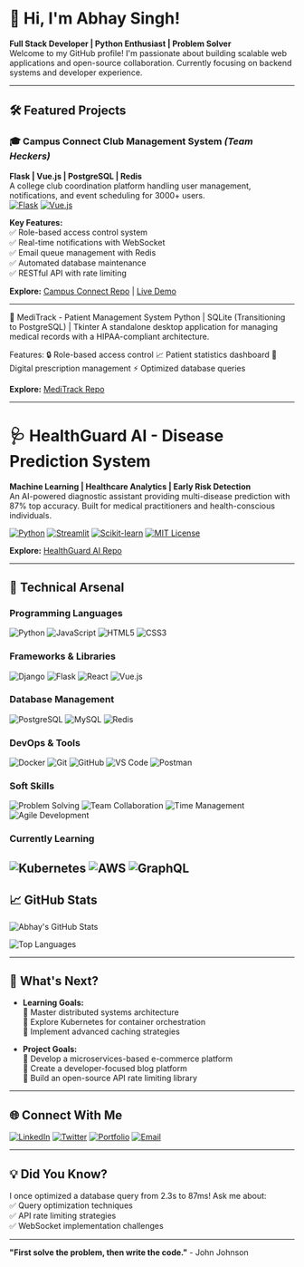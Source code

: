 # 👋 Hi, I'm Abhay Singh!

**Full Stack Developer | Python Enthusiast | Problem Solver**  
Welcome to my GitHub profile! I'm passionate about building scalable web applications and open-source collaboration. Currently focusing on backend systems and developer experience.

---

## 🛠️ Featured Projects

### 🎓 **Campus Connect Club Management System** *(Team Heckers)*  
**Flask | Vue.js | PostgreSQL | Redis**  
A college club coordination platform handling user management, notifications, and event scheduling for 3000+ users.  
[![Flask](https://img.shields.io/badge/Flask-2.3.3-%23000.svg?logo=flask)](https://flask.palletsprojects.com/)
[![Vue.js](https://img.shields.io/badge/Vue.js-3.3-%2342b883.svg?logo=vuedotjs)](https://vuejs.org/)

**Key Features:**  
✅ Role-based access control system  
✅ Real-time notifications with WebSocket  
✅ Email queue management with Redis  
✅ Automated database maintenance  
✅ RESTful API with rate limiting

**Explore:** [Campus Connect Repo](https://github.com/Asmodeus14/Club-Notification-System) | [Live Demo](#)

---

🏥 MediTrack - Patient Management System
Python | SQLite (Transitioning to PostgreSQL) | Tkinter
A standalone desktop application for managing medical records with a HIPAA-compliant architecture.

Features:
🔒 Role-based access control
📈 Patient statistics dashboard
📄 Digital prescription management
⚡ Optimized database queries

**Explore:** [MediTrack Repo](https://github.com/Asmodeus14/MediTrack)

---
# 🩺 HealthGuard AI - Disease Prediction System

**Machine Learning | Healthcare Analytics | Early Risk Detection**  
An AI-powered diagnostic assistant providing multi-disease prediction with 87% top accuracy. Built for medical practitioners and health-conscious individuals.

[![Python](https://img.shields.io/badge/Python-3.10%2B-3776AB?logo=python)](https://www.python.org/)
[![Streamlit](https://img.shields.io/badge/Streamlit-1.28-FF4B4B?logo=streamlit)](https://streamlit.io/)
[![Scikit-learn](https://img.shields.io/badge/Scikit--learn-1.3-F7931E?logo=scikit-learn)](https://scikit-learn.org/)
[![MIT License](https://img.shields.io/badge/License-MIT-yellow.svg)](https://opensource.org/licenses/MIT)

**Explore:** [HealthGuard AI Repo](https://github.com/Asmodeus14/HealthGuard-AI-Disease-Prediction-System)

---
## 🧰 Technical Arsenal

### **Programming Languages**
![Python](https://img.shields.io/badge/-Python-3776AB?logo=python&logoColor=white)
![JavaScript](https://img.shields.io/badge/-JavaScript-F7DF1E?logo=javascript&logoColor=black)
![HTML5](https://img.shields.io/badge/-HTML5-E34F26?logo=html5&logoColor=white)
![CSS3](https://img.shields.io/badge/-CSS3-1572B6?logo=css3&logoColor=white)

### **Frameworks & Libraries**
![Django](https://img.shields.io/badge/-Django-092E20?logo=django&logoColor=white)
![Flask](https://img.shields.io/badge/-Flask-000000?logo=flask&logoColor=white)
![React](https://img.shields.io/badge/-React-61DAFB?logo=react&logoColor=black)
![Vue.js](https://img.shields.io/badge/-Vue.js-4FC08D?logo=vuedotjs&logoColor=white)

### **Database Management**
![PostgreSQL](https://img.shields.io/badge/-PostgreSQL-4169E1?logo=postgresql&logoColor=white)
![MySQL](https://img.shields.io/badge/-MySQL-4479A1?logo=mysql&logoColor=white)
![Redis](https://img.shields.io/badge/-Redis-DC382D?logo=redis&logoColor=white)

### **DevOps & Tools**
![Docker](https://img.shields.io/badge/-Docker-2496ED?logo=docker&logoColor=white)
![Git](https://img.shields.io/badge/-Git-F05032?logo=git&logoColor=white)
![GitHub](https://img.shields.io/badge/-GitHub-181717?logo=github&logoColor=white)
![VS Code](https://img.shields.io/badge/-VS%20Code-007ACC?logo=visual-studio-code&logoColor=white)
![Postman](https://img.shields.io/badge/-Postman-FF6C37?logo=postman&logoColor=white)

### **Soft Skills**
![Problem Solving](https://img.shields.io/badge/-Problem%20Solving-FFD700?logo=starship&logoColor=black)
![Team Collaboration](https://img.shields.io/badge/-Teamwork-2ECC71?logo=teamwork&logoColor=white)
![Time Management](https://img.shields.io/badge/-Time%20Management-9B59B6?logo=clockify&logoColor=white)
![Agile Development](https://img.shields.io/badge/-Agile-3498DB?logo=agile&logoColor=white)

### **Currently Learning**
![Kubernetes](https://img.shields.io/badge/-Kubernetes-326CE5?logo=kubernetes&logoColor=white)
![AWS](https://img.shields.io/badge/-AWS-232F3E?logo=amazon-aws&logoColor=white)
![GraphQL](https://img.shields.io/badge/-GraphQL-E10098?logo=graphql&logoColor=white)
---

## 📈 GitHub Stats

![Abhay's GitHub Stats](https://github-readme-stats.vercel.app/api?username=Asmodeus14&show_icons=true&theme=radical&count_private=true)

![Top Languages](https://github-readme-stats.vercel.app/api/top-langs/?username=Asmodeus14&layout=compact&theme=radical)

---

## 🚀 What's Next?

- **Learning Goals:**  
  🔸 Master distributed systems architecture  
  🔸 Explore Kubernetes for container orchestration  
  🔸 Implement advanced caching strategies

- **Project Goals:**  
  🚩 Develop a microservices-based e-commerce platform  
  🚩 Create a developer-focused blog platform  
  🚩 Build an open-source API rate limiting library

---

## 🌐 Connect With Me

[![LinkedIn](https://img.shields.io/badge/LinkedIn-0A66C2?logo=linkedin&logoColor=white)](https://www.linkedin.com/in/abhay-singh-323b21279/)
[![Twitter](https://img.shields.io/badge/Twitter-1DA1F2?logo=twitter&logoColor=white)](https://twitter.com/yourhandle)
[![Portfolio](https://img.shields.io/badge/Portfolio-4285F4?logo=google-chrome&logoColor=white)](https://abhaysingh.dev)
[![Email](https://img.shields.io/badge/Email-EA4335?logo=gmail&logoColor=white)](mailto:singhabhay3145@gmail.com)

---

## 💡 Did You Know?

I once optimized a database query from 2.3s to 87ms! Ask me about:  
✅ Query optimization techniques  
✅ API rate limiting strategies  
✅ WebSocket implementation challenges

---

**"First solve the problem, then write the code."** - John Johnson
